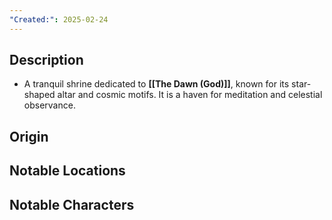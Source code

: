 ```yaml
---
"Created:": 2025-02-24
---
```

## **Description**

 - A tranquil shrine dedicated to **[[The Dawn (God)]]**, known for its star-shaped altar and cosmic motifs. It is a haven for meditation and celestial observance.

## **Origin**

## **Notable Locations**

## **Notable Characters**

